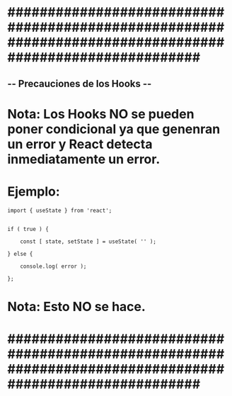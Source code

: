 # ######################################################################################################### #


## -- Precauciones de los Hooks -- ##


# Nota: Los Hooks NO se pueden poner condicional ya que genenran un error y React detecta inmediatamente un error.


# Ejemplo:


    import { useState } from 'react';


    if ( true ) {

        const [ state, setState ] = useState( '' );

    } else {

        console.log( error );

    };


# Nota: Esto NO se hace.


# ######################################################################################################### #